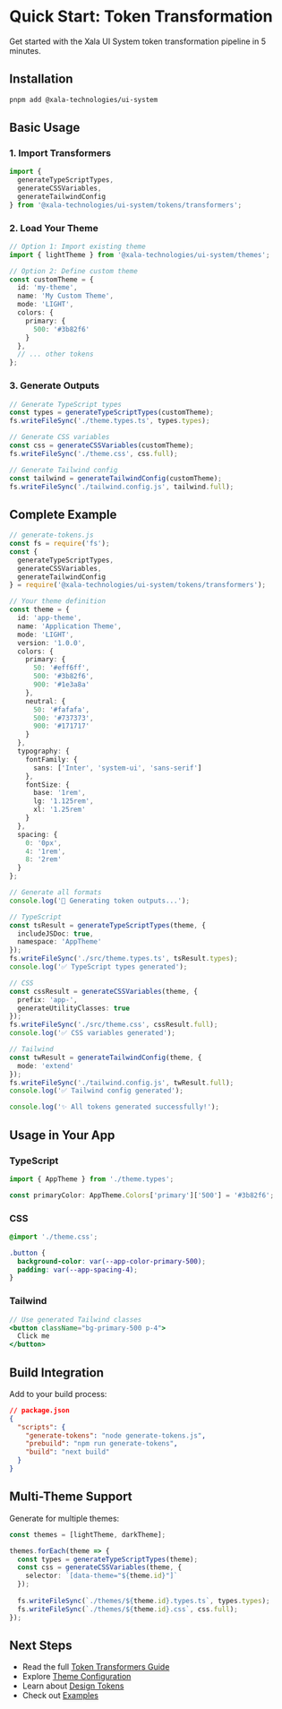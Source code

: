 # Quick Start: Token Transformation

Get started with the Xala UI System token transformation pipeline in 5 minutes.

## Installation

```bash
pnpm add @xala-technologies/ui-system
```

## Basic Usage

### 1. Import Transformers

```typescript
import {
  generateTypeScriptTypes,
  generateCSSVariables,
  generateTailwindConfig
} from '@xala-technologies/ui-system/tokens/transformers';
```

### 2. Load Your Theme

```typescript
// Option 1: Import existing theme
import { lightTheme } from '@xala-technologies/ui-system/themes';

// Option 2: Define custom theme
const customTheme = {
  id: 'my-theme',
  name: 'My Custom Theme',
  mode: 'LIGHT',
  colors: {
    primary: {
      500: '#3b82f6'
    }
  },
  // ... other tokens
};
```

### 3. Generate Outputs

```typescript
// Generate TypeScript types
const types = generateTypeScriptTypes(customTheme);
fs.writeFileSync('./theme.types.ts', types.types);

// Generate CSS variables
const css = generateCSSVariables(customTheme);
fs.writeFileSync('./theme.css', css.full);

// Generate Tailwind config
const tailwind = generateTailwindConfig(customTheme);
fs.writeFileSync('./tailwind.config.js', tailwind.full);
```

## Complete Example

```typescript
// generate-tokens.js
const fs = require('fs');
const { 
  generateTypeScriptTypes,
  generateCSSVariables,
  generateTailwindConfig 
} = require('@xala-technologies/ui-system/tokens/transformers');

// Your theme definition
const theme = {
  id: 'app-theme',
  name: 'Application Theme',
  mode: 'LIGHT',
  version: '1.0.0',
  colors: {
    primary: {
      50: '#eff6ff',
      500: '#3b82f6',
      900: '#1e3a8a'
    },
    neutral: {
      50: '#fafafa',
      500: '#737373',
      900: '#171717'
    }
  },
  typography: {
    fontFamily: {
      sans: ['Inter', 'system-ui', 'sans-serif']
    },
    fontSize: {
      base: '1rem',
      lg: '1.125rem',
      xl: '1.25rem'
    }
  },
  spacing: {
    0: '0px',
    4: '1rem',
    8: '2rem'
  }
};

// Generate all formats
console.log('🎨 Generating token outputs...');

// TypeScript
const tsResult = generateTypeScriptTypes(theme, {
  includeJSDoc: true,
  namespace: 'AppTheme'
});
fs.writeFileSync('./src/theme.types.ts', tsResult.types);
console.log('✅ TypeScript types generated');

// CSS
const cssResult = generateCSSVariables(theme, {
  prefix: 'app-',
  generateUtilityClasses: true
});
fs.writeFileSync('./src/theme.css', cssResult.full);
console.log('✅ CSS variables generated');

// Tailwind
const twResult = generateTailwindConfig(theme, {
  mode: 'extend'
});
fs.writeFileSync('./tailwind.config.js', twResult.full);
console.log('✅ Tailwind config generated');

console.log('✨ All tokens generated successfully!');
```

## Usage in Your App

### TypeScript
```typescript
import { AppTheme } from './theme.types';

const primaryColor: AppTheme.Colors['primary']['500'] = '#3b82f6';
```

### CSS
```css
@import './theme.css';

.button {
  background-color: var(--app-color-primary-500);
  padding: var(--app-spacing-4);
}
```

### Tailwind
```jsx
// Use generated Tailwind classes
<button className="bg-primary-500 p-4">
  Click me
</button>
```

## Build Integration

Add to your build process:

```json
// package.json
{
  "scripts": {
    "generate-tokens": "node generate-tokens.js",
    "prebuild": "npm run generate-tokens",
    "build": "next build"
  }
}
```

## Multi-Theme Support

Generate for multiple themes:

```typescript
const themes = [lightTheme, darkTheme];

themes.forEach(theme => {
  const types = generateTypeScriptTypes(theme);
  const css = generateCSSVariables(theme, {
    selector: `[data-theme="${theme.id}"]`
  });
  
  fs.writeFileSync(`./themes/${theme.id}.types.ts`, types.types);
  fs.writeFileSync(`./themes/${theme.id}.css`, css.full);
});
```

## Next Steps

- Read the full [Token Transformers Guide](../token-transformers.md)
- Explore [Theme Configuration](../themes.md)
- Learn about [Design Tokens](../design-tokens.md)
- Check out [Examples](../examples/)